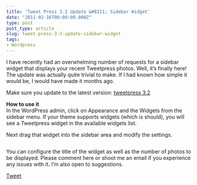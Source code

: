 ```yaml
---
title: 'Tweet Press 3.2 Update &#8211; Sidebar Widget'
date: "2011-02-16T00:00:00.000Z"
type: post 
post_type: article
slug: tweet-press-3-2-update-sidebar-widget
tags: 
- Wordpress
---
```

I have recently had an overwhelming number of requests for a sidebar widget that displays your recent Tweetpress photos. Well, it&#8217;s finally here! The update was actually quite trivial to make. If I had known how simple it would be, I would have made it months ago.

Make sure you update to the latest version: [tweetpress 3.2][1]

**How to use it**  
In the WordPress admin, click on Appearance and the Widgets from the sidebar menu. If your theme supports widgets (which is should), you will see a Tweetpress widget in the available widgets list.

Next drag that widget into the sidebar area and modify the settings.

  
[<img src="/uploads/2011/20110216-065023.jpg" alt="" class="alignnone size-full" />][2]

You can configure the title of the widget as well as the number of photos to be displayed. Please comment here or shoot me an email if you experience any issues with it. I&#8217;m also open to suggestions.

<div style="">
  <a href="http://twitter.com/share" class="twitter-share-button" data-count="horizontal" data-text="Tweet Press 3.2 Update - Sidebar Widget" data-url="http://brandontreb.com/tweet-press-3-2-update-sidebar-widget"  data-via="brandontreb" data-related="brandontreb:">Tweet</a>
</div>

 [1]: http://wordpress.org/extend/plugins/tweetpress/
 [2]: /uploads/2011/20110216-065023.jpg
